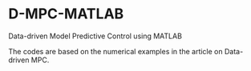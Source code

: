 # D-MPC-MATLAB
Data-driven Model Predictive Control using MATLAB


The codes are based on the numerical examples in the article on Data-driven MPC.
